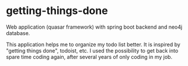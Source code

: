 # getting-things-done

Web application (quasar framework) with spring boot backend and neo4j database.

This application helps me to organize my todo list better. It is inspired by "getting things done", todoist, etc. 
I used the possibility to get back into spare time coding again, after several years of only coding in my job.
